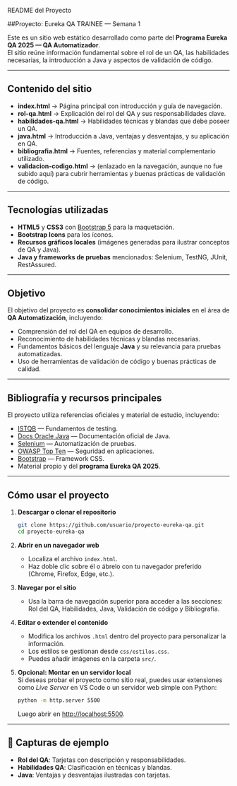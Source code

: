 README del Proyecto

##Proyecto: Eureka QA TRAINEE — Semana 1

Este es un sitio web estático desarrollado como parte del **Programa Eureka QA 2025 — QA Automatizador**.  
El sitio reúne información fundamental sobre el rol de un QA, las habilidades necesarias, la introducción a Java y aspectos de validación de código.

---

## Contenido del sitio

- **index.html** → Página principal con introducción y guía de navegación.  
- **rol-qa.html** → Explicación del rol del QA y sus responsabilidades clave.  
- **habilidades-qa.html** → Habilidades técnicas y blandas que debe poseer un QA.  
- **java.html** → Introducción a Java, ventajas y desventajas, y su aplicación en QA.  
- **bibliografia.html** → Fuentes, referencias y material complementario utilizado.  
- **validacion-codigo.html** → (enlazado en la navegación, aunque no fue subido aquí) para cubrir herramientas y buenas prácticas de validación de código.

---

## Tecnologías utilizadas

- **HTML5** y **CSS3** con [Bootstrap 5](https://getbootstrap.com/) para la maquetación.  
- **Bootstrap Icons** para los íconos.  
- **Recursos gráficos locales** (imágenes generadas para ilustrar conceptos de QA y Java).  
- **Java y frameworks de pruebas** mencionados: Selenium, TestNG, JUnit, RestAssured.  

---

## Objetivo

El objetivo del proyecto es **consolidar conocimientos iniciales** en el área de **QA Automatización**, incluyendo:

- Comprensión del rol del QA en equipos de desarrollo.  
- Reconocimiento de habilidades técnicas y blandas necesarias.  
- Fundamentos básicos del lenguaje **Java** y su relevancia para pruebas automatizadas.  
- Uso de herramientas de validación de código y buenas prácticas de calidad.  

---

## Bibliografía y recursos principales

El proyecto utiliza referencias oficiales y material de estudio, incluyendo:  

- [ISTQB](https://www.istqb.org/) — Fundamentos de testing.  
- [Docs Oracle Java](https://docs.oracle.com/en/java/) — Documentación oficial de Java.  
- [Selenium](https://www.selenium.dev/documentation/) — Automatización de pruebas.  
- [OWASP Top Ten](https://owasp.org/www-project-top-ten/) — Seguridad en aplicaciones.  
- [Bootstrap](https://getbootstrap.com/) — Framework CSS.  
- Material propio y del **programa Eureka QA 2025**.  

---

## Cómo usar el proyecto

1. **Descargar o clonar el repositorio**  
   ```bash
   git clone https://github.com/usuario/proyecto-eureka-qa.git
   cd proyecto-eureka-qa
   ```

2. **Abrir en un navegador web**  
   - Localiza el archivo `index.html`.  
   - Haz doble clic sobre él o ábrelo con tu navegador preferido (Chrome, Firefox, Edge, etc.).  

3. **Navegar por el sitio**  
   - Usa la barra de navegación superior para acceder a las secciones: Rol del QA, Habilidades, Java, Validación de código y Bibliografía.  

4. **Editar o extender el contenido**  
   - Modifica los archivos `.html` dentro del proyecto para personalizar la información.  
   - Los estilos se gestionan desde `css/estilos.css`.  
   - Puedes añadir imágenes en la carpeta `src/`.  

5. **Opcional: Montar en un servidor local**  
   Si deseas probar el proyecto como sitio real, puedes usar extensiones como *Live Server* en VS Code o un servidor web simple con Python:  
   ```bash
   python -m http.server 5500
   ```  
   Luego abrir en [http://localhost:5500](http://localhost:5500).  

---

## 📸 Capturas de ejemplo

- **Rol del QA**: Tarjetas con descripción y responsabilidades.  
- **Habilidades QA**: Clasificación en técnicas y blandas.  
- **Java**: Ventajas y desventajas ilustradas con tarjetas.  
